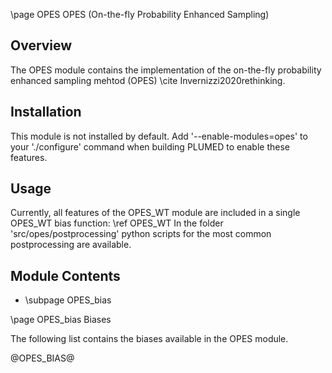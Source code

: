 \page OPES OPES (On-the-fly Probability Enhanced Sampling)

<!-- 
description: On-the-fly Probability Enhanced Sampling (OPES)
authors: Michele Invernizzi
reference: \cite Invernizzi2020rethinking
-->

## Overview

The OPES module contains the implementation of the on-the-fly probability enhanced sampling mehtod (OPES) \cite Invernizzi2020rethinking.

## Installation 
This module is not installed by default. Add '\-\-enable-modules=opes' to your './configure' command when building PLUMED to enable these features.

## Usage
Currently, all features of the OPES_WT module are included in a single OPES_WT bias function: \ref OPES_WT
In the folder 'src/opes/postprocessing' python scripts for the most common postprocessing are available.

## Module Contents
- \subpage OPES_bias

\page OPES_bias Biases

The following list contains the biases available in the OPES module.

@OPES_BIAS@
